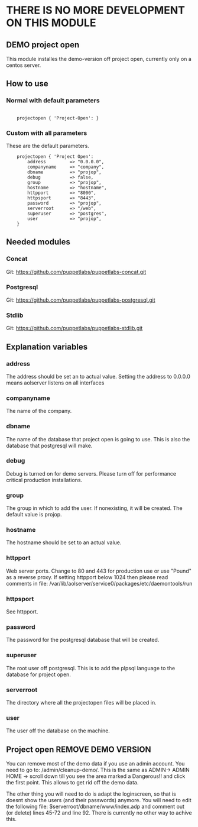 # THERE IS NO MORE DEVELOPMENT ON THIS MODULE

## DEMO project open

This module installes the demo-version off project open, currently only on a centos server.

## How to use

### Normal with default parameters

```puppet

	projectopen { 'Project-Open': }

```
### Custom with all parameters

These are the default parameters.

```puppet
	projectopen { 'Project Open':
		address			=> "0.0.0.0",
		companyname		=> "company",
		dbname			=> "projop",
		debug			=> false,
		group			=> "projop",
		hostname		=> "hostname",
		httpport		=> "8000",
		httpsport		=> "8443",
		password		=> "projop",
		serverroot		=> "/web",
		superuser		=> "postgres",
		user			=> "projop",
	}
```
## Needed modules

### Concat

Git: https://github.com/puppetlabs/puppetlabs-concat.git

### Postgresql

Git: https://github.com/puppetlabs/puppetlabs-postgresql.git

### Stdlib

Git: https://github.com/puppetlabs/puppetlabs-stdlib.git

## Explanation variables

### address

The address should be set an to actual value. Setting the address to 0.0.0.0 means aolserver listens on all interfaces

### companyname

The name of the company.

### dbname

The name of the database that project open is going to use. This is also the database that postgresql will make.

### debug

Debug is turned on for demo servers. Please turn off for performance critical production installations.

### group

The group in which to add the user. If nonexisting, it will be created. The default value is projop.

### hostname

 The hostname should be set to  an actual value.

### httpport

Web server ports. Change to 80 and 443 for production use or use "Pound" as a reverse proxy. If setting httpport below 1024 then please read comments in file: /var/lib/aolserver/service0/packages/etc/daemontools/run

### httpsport

See httpport.

### password

The password for the postgresql database that will be created.

### superuser

The root user off postgresql. This is to add the plpsql language to the database for project open.

### serverroot

The directory where all the projectopen files will be placed in.

### user

The user off the database on the machine.

## Project open REMOVE DEMO VERSION

You can remove most of the demo data if you use an admin account. You need to go to: /admin/cleanup-demo/. This is the same as ADMIN-> ADMIN HOME -> scroll down till you see the area marked a Dangerous!! and click the first point. This allows to get rid off the demo data.

The other thing you will need to do is adapt the loginscreen, so that is doesnt show the users (and their passwords) anymore. You will need to edit the following file: $serverroot/dbname/www/index.adp and comment out (or delete) lines 45-72 and line 92. There is currently no other way to achive this.
